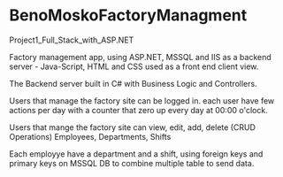 # BenoMoskoFactoryManagment
Project1_Full_Stack_with_ASP.NET

Factory management app, using ASP.NET, MSSQL and IIS as a backend server - Java-Script, HTML and CSS used as a front end client view.

The Backend server built in C# with Business Logic and Controllers.

Users that manage the factory site can be logged in.
each user have few actions per day with a counter that zero up every day at 00:00 o'clock.

Users that mange the factory site can view, edit, add, delete (CRUD Operations) Employees, Departments, Shifts

Each employye have a department and a shift,
using foreign keys and primary keys on MSSQL DB to combine multiple table to send data. 
